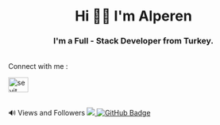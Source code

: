<h1 align="center">Hi 👋🏻 I'm Alperen</h1>
<h3 align="center">I'm a Full - Stack Developer from Turkey.</h3>
</br>
Connect with me :
<p align="left">
    <a href="https://www.linkedin.com/in/alperen-akarslan/" target="blank"><img align="center" src="https://raw.githubusercontent.com/rahuldkjain/github-profile-readme-generator/master/src/images/icons/Social/linked-in-alt.svg" alt="seyit yahya kuru" height="30" width="40" /></a>
</p>
</br>
🔊 Views and Followers
<a href="https://github.com/Meghna-DAS/github-profile-views-counter">
    <img src="https://komarev.com/ghpvc/?username=alperenakarslan">
</a>
<a href="https://github.com/alperenakarslan?tab=followers"><img src="https://img.shields.io/github/followers/akaanuzman?label=Followers&style=social" alt="GitHub Badge"></a>

